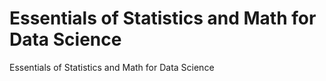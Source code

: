 # Essentials of Statistics and Math for Data Science
 Essentials of Statistics and Math for Data Science
